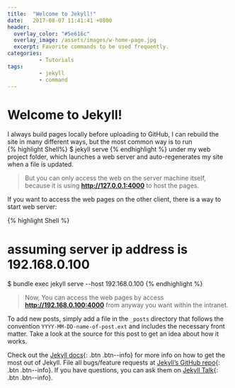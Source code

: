 ```yaml
---
title:  "Welcome to Jekyll!"
date:   2017-08-07 11:41:41 +0800
header:
  overlay_color: "#5e616c"
  overlay_image: /assets/images/w-home-page.jpg
  excerpt: Favorite commands to be used frequently.
categories:
          - Tutorials
tags:          
          - jekyll
          - command
---
```


# Welcome to Jekyll!

I always build pages locally before uploading to GitHub, I can rebuild the site in many different ways, but the most common way is to run  
 {% highlight Shell%}
 $ jekyll serve 
 {% endhighlight %}
 under my web project folder, which launches a web server and auto-regenerates my site when a file is updated.

> But you can only access the web on the server machine itself, because it is using **http://127.0.0.1:4000** to host the pages.

If you want to access the web pages on the other client, there is a way to start web server:
  
{% highlight Shell %}
# assuming server ip address is 192.168.0.100 
$ bundle exec jekyll serve --host 192.168.0.100
{% endhighlight %}

> Now, You can access the web pages by access **http://192.168.0.100:4000** from anyway you want within the intranet.


To add new posts, simply add a file in the `_posts` directory that follows the convention `YYYY-MM-DD-name-of-post.ext` and includes the necessary front matter. Take a look at the source for this post to get an idea about how it works. 

Check out the [Jekyll docs][jekyll-docs]{: .btn .btn--info} for more info on how to get the most out of Jekyll. File all bugs/feature requests at [Jekyll’s GitHub repo][jekyll-gh]{: .btn .btn--info}. If you have questions, you can ask them on [Jekyll Talk][jekyll-talk]{: .btn .btn--info}.

[jekyll-docs]: https://jekyllrb.com/docs/home
[jekyll-gh]:   https://github.com/jekyll/jekyll
[jekyll-talk]: https://talk.jekyllrb.com/
